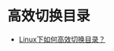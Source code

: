 # 高效切换目录

- [Linux下如何高效切换目录？](https://juejin.im/post/6864910891263983623?utm_source=gold_browser_extension)